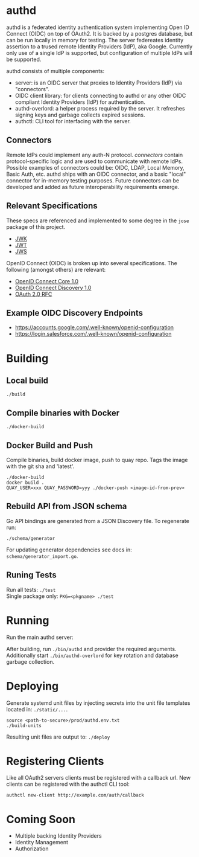 authd
=====

authd is a federated identity authentication system implementing Open ID Connect (OIDC) on top of OAuth2.
It is backed by a postgres database, but can be run locally in memory for testing.
The server federeates identity assertion to a trused remote Identity Providers (IdP), aka Google.
Currently only use of a single IdP is supported, but configuration of multiple IdPs will be supported.

authd consists of multiple components:  
- server: is an OIDC server that proxies to Identity Providers (IdP) via "connectors".
- OIDC client library: for clients connecting to authd or any other OIDC compliant Identity Providers (IdP) for authentication.
- authd-overlord: a helper process required by the server. It refreshes signing keys and garbage collects expired sessions.
- authctl: CLI tool for interfacing with the server.

## Connectors

Remote IdPs could implement any auth-N protocol.
*connectors* contain protocol-specific logic and are used to communicate with remote IdPs.
Possible examples of connectors could be: OIDC, LDAP, Local Memory, Basic Auth, etc.
authd ships with an OIDC connector, and a basic "local" connector for in-memory testing purposes.
Future connectors can be developed and added as future interoperability requirements emerge.

## Relevant Specifications

These specs are referenced and implemented to some degree in the `jose` package of this project.

- [JWK](https://tools.ietf.org/html/draft-ietf-jose-json-web-key-36)
- [JWT](https://tools.ietf.org/html/draft-ietf-oauth-json-web-token-30)
- [JWS](https://tools.ietf.org/html/draft-jones-json-web-signature-04)

OpenID Connect (OIDC) is broken up into several specifications. The following (amongst others) are relevant:

- [OpenID Connect Core 1.0](https://openid.net/specs/openid-connect-core-1_0.html)
- [OpenID Connect Discovery 1.0](https://openid.net/specs/openid-connect-discovery-1_0.html)
- [OAuth 2.0 RFC](https://tools.ietf.org/html/rfc6749)

## Example OIDC Discovery Endpoints

- https://accounts.google.com/.well-known/openid-configuration
- https://login.salesforce.com/.well-known/openid-configuration

# Building

## Local build
`./build`

## Compile binaries with Docker
`./docker-build`

## Docker Build and Push
Compile binaries, build docker image, push to quay repo.
Tags the image with the git sha and 'latest'.

```
./docker-build
docker build .
QUAY_USER=xxx QUAY_PASSWORD=yyy ./docker-push <image-id-from-prev>
```

## Rebuild API from JSON schema
Go API bindings are generated from a JSON Discovery file.
To regenerate run:
```
./schema/generator
```
For updating generator dependencies see docs in: `schema/generator_import.go`.

## Runing Tests

Run all tests: `./test`  
Single package only: `PKG=<pkgname> ./test`

# Running

Run the main authd server:

After building, run `./bin/authd` and provider the required arguments.
Additionally start `./bin/authd-overlord` for key rotation and database garbage collection.

# Deploying

Generate systemd unit files by injecting secrets into the unit file templates located in: `./static/...`.
```
source <path-to-secure>/prod/authd.env.txt
./build-units
```
Resulting unit files are output to: `./deploy`

# Registering Clients

Like all OAuth2 servers clients must be registered with a callback url.
New clients can be registered with the authctl CLI tool:
```
authctl new-client http://example.com/auth/callback
```

# Coming Soon

- Multiple backing Identity Providers
- Identity Management
- Authorization
